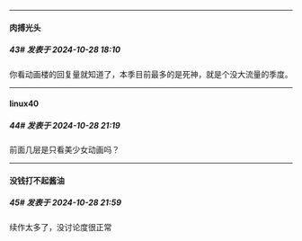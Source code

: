 ﻿
*****

####  肉搏光头  
##### 43#       发表于 2024-10-28 18:10

你看动画楼的回复量就知道了，本季目前最多的是死神，就是个没大流量的季度。


*****

####  linux40  
##### 44#       发表于 2024-10-28 21:19

前面几层是只看美少女动画吗？


*****

####  没钱打不起酱油  
##### 45#       发表于 2024-10-28 21:59

续作太多了，没讨论度很正常


